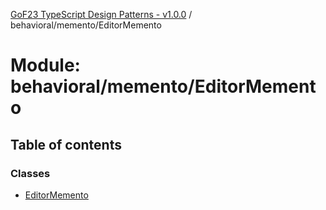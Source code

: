 [GoF23 TypeScript Design Patterns - v1.0.0](../README.md) / behavioral/memento/EditorMemento

# Module: behavioral/memento/EditorMemento

## Table of contents

### Classes

- [EditorMemento](../classes/behavioral_memento_EditorMemento.EditorMemento.md)
